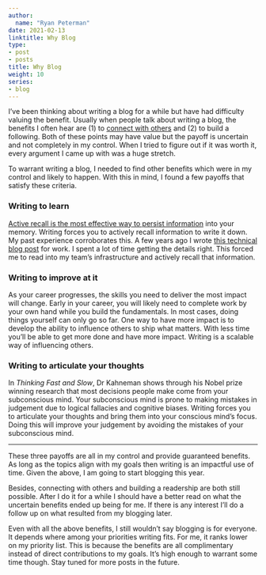 ```yaml
---
author:
  name: "Ryan Peterman"
date: 2021-02-13
linktitle: Why Blog
type:
- post
- posts
title: Why Blog
weight: 10
series:
- blog
---
```


I’ve been thinking about writing a blog for a while but have had difficulty valuing the benefit. Usually when people talk about writing a blog, the benefits I often hear are (1) to [connect with others](https://twitter.com/naval/status/808830209684307968) and (2) to build a following. Both of these points may have value but the payoff is uncertain and not completely in my control. When I tried to figure out if it was worth it, every argument I came up with was a huge stretch.

To warrant writing a blog, I needed to find other benefits which were in my control and likely to happen. With this in mind, I found a few payoffs that satisfy these criteria.


### Writing to learn


[Active recall is the most effective way to persist information](https://science.sciencemag.org/content/319/5865/966.full) into your memory. Writing forces you to actively recall information to write it down. My past experience corroborates this. A few years ago I wrote [this technical blog post](https://instagram-engineering.com/video-upload-latency-improvements-at-instagram-bcf4b4c5520a) for work. I spent a lot of time getting the details right. This forced me to read into my team’s infrastructure and actively recall that information.


### Writing to improve at it

As your career progresses, the skills you need to deliver the most impact will change. Early in your career, you will likely need to complete work by your own hand while you build the fundamentals. In most cases, doing things yourself can only go so far. One way to have more impact is to develop the ability to influence others to ship what matters. With less time you’ll be able to get more done and have more impact. Writing is a scalable way of influencing others.


### Writing to articulate your thoughts

In _Thinking Fast and Slow_, Dr Kahneman shows through his Nobel prize winning research that most decisions people make come from your subconscious mind. Your subconscious mind is prone to making mistakes in judgement due to logical fallacies and cognitive biases. Writing forces you to articulate your thoughts and bring them into your conscious mind’s focus. Doing this will improve your judgement by avoiding the mistakes of your subconscious mind.

---
These three payoffs are all in my control and provide guaranteed benefits. As long as the topics align with my goals then writing is an impactful use of time. Given the above, I am going to start blogging this year.

Besides, connecting with others and building a readership are both still possible. After I do it for a while I should have a better read on what the uncertain benefits ended up being for me. If there is any interest I’ll do a follow up on what resulted from my blogging later.

Even with all the above benefits, I still wouldn’t say blogging is for everyone. It depends where among your priorities writing fits. For me, it ranks lower on my priority list. This is because the benefits are all complimentary instead of direct contributions to my goals. It’s high enough to warrant some time though. Stay tuned for more posts in the future.
